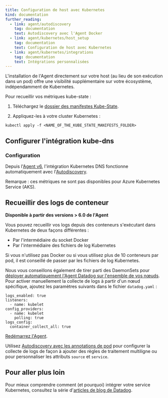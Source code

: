 ```yaml
---
title: Configuration de host avec Kubernetes
kind: documentation
further_reading:
  - link: agent/autodiscovery
    tag: documentation
    text: Autodiscovery avec l'Agent Docker
  - link: agent/kubernetes/host_setup
    tag: documentation
    text: Configuration de host avec Kubernetes
  - link: agent/kubernetes/integrations
    tag: documentation
    text: Intégrations personnalisées
---
```

L'installation de l'Agent directement sur votre host (au lieu de son exécution dans un pod) offre une visibilité supplémentaire sur votre écosystème, indépendamment de Kubernetes.

Pour recueillir vos métriques kube-state :

1. Téléchargez le [dossier des manifestes Kube-State][1].

2. Appliquez-les à votre cluster Kubernetes :
  ```
  kubectl apply -f <NAME_OF_THE_KUBE_STATE_MANIFESTS_FOLDER>
  ```

## Configurer l'intégration kube-dns
### Configuration

Depuis l'[Agent v6][2], l'intégration Kubernetes DNS fonctionne automatiquement avec l'[Autodiscovery][3].

Remarque : ces métriques ne sont pas disponibles pour Azure Kubernetes Service (AKS). 

## Recueillir des logs de conteneur

**Disponible à partir des versions > 6.0 de l'Agent**

Vous pouvez recueillir vos logs depuis des conteneurs s'exécutant dans Kubernetes de deux façons différentes :

- Par l'intermédiaire du socket Docker
- Par l'intermédiaire des fichiers de log Kubernetes

Si vous n'utilisez pas Docker ou si vous utilisez plus de 10 conteneurs par pod, il est conseillé de passer par les fichiers de log Kubernetes.

Nous vous conseillons également de tirer parti des DaemonSets pour [déployer automatiquement l'Agent Datadog sur l'ensemble de vos nœuds][4].
Pour activer manuellement la collecte de logs à partir d'un nœud spécifique, ajoutez les paramètres suivants dans le fichier `datadog.yaml` :

```
logs_enabled: true
listeners:
  - name: kubelet
config_providers:
  - name: kubelet
    polling: true
logs_config:
  container_collect_all: true
```

[Redémarrez l'Agent][7].

Utilisez [Autodiscovery avec les annotations de pod][8] pour configurer la collecte de logs de façon à ajouter des règles de traitement multiligne ou pour personnaliser les attributs `source` et `service`.

## Pour aller plus loin
Pour mieux comprendre comment (et pourquoi) intégrer votre service Kubernetes, consultez la série d'[articles de blog de Datadog][6].

[1]: https://github.com/kubernetes/kube-state-metrics/tree/master/kubernetes
[2]: /fr/agent
[3]: /fr/agent/autodiscovery
[4]: https://app.datadoghq.com/account/settings#agent/kubernetes
[5]: https://docs.datadoghq.com/fr/agent/basic_agent_usage/kubernetes/#log-collection-setup
[6]: https://www.datadoghq.com/blog/monitoring-kubernetes-era
[7]: https://docs.datadoghq.com/fr/agent/guide/agent-commands/?tab=agentv6#start-stop-and-restart-the-agent
[8]: https://docs.datadoghq.com/fr/agent/autodiscovery/integrations/?tab=kubernetes